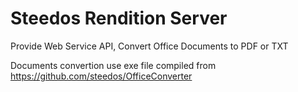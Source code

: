 # Steedos Rendition Server
Provide Web Service API, Convert Office Documents to PDF or TXT

Documents convertion use exe file compiled from https://github.com/steedos/OfficeConverter
